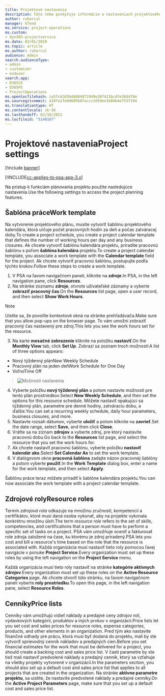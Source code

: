 ```yaml
---
title: Projektové nastavenia
description: Táto téma poskytuje informácie o nastaveniach projektového manažmentu.
author: ruhercul
manager: kfend
ms.service: project-operations
ms.custom:
- dyn365-projectservice
ms.date: 03/01/2019
ms.topic: article
ms.author: ruhercul
audience: Admin
search.audienceType:
- admin
- customizer
- enduser
search.app:
- D365CE
- D365PS
- ProjectOperations
ms.openlocfilehash: ca5fc63d56ddd84871949e38f421bcdfe38d478e
ms.sourcegitcommit: 418fa1fe9d605b8faccc2d5dee1b04b4e753f194
ms.translationtype: HT
ms.contentlocale: sk-SK
ms.lasthandoff: 02/10/2021
ms.locfileid: "5148167"
---
```

# <a name="project-settings"></a><span data-ttu-id="aceb9-103">Projektové nastavenia</span><span class="sxs-lookup"><span data-stu-id="aceb9-103">Project settings</span></span>

[!include [banner](../includes/psa-now-project-operations.md)]

[!INCLUDE[cc-applies-to-psa-app-3.x](../includes/cc-applies-to-psa-app-3x.md)]

<span data-ttu-id="aceb9-104">Na prístup k funkciám plánovania projektu použite nasledujúce nastavenia.</span><span class="sxs-lookup"><span data-stu-id="aceb9-104">Use the following settings to access the project planning features.</span></span>

## <a name="work-template"></a><span data-ttu-id="aceb9-105">Šablóna práce</span><span class="sxs-lookup"><span data-stu-id="aceb9-105">Work template</span></span>

<span data-ttu-id="aceb9-106">Na vytvorenie projektového plánu, musíte vytvoriť šablónu projektového kalendára, ktorá určuje počet pracovných hodín za deň a počas zatváracej doby.</span><span class="sxs-lookup"><span data-stu-id="aceb9-106">To create a project schedule, you create a project calendar template that defines the number of working hours per day and any business closures.</span></span> <span data-ttu-id="aceb9-107">Ak chcete vytvoriť šablónu kalendára projektu, priradíte pracovnú šablónu s poľom **šablóna kalendára** projektu.</span><span class="sxs-lookup"><span data-stu-id="aceb9-107">To create a project calendar template, you associate a work template with the **Calendar template** field for the project.</span></span> <span data-ttu-id="aceb9-108">Ak chcete vytvoriť pracovnú šablónu, postupujte podľa týchto krokov.</span><span class="sxs-lookup"><span data-stu-id="aceb9-108">Follow these steps to create a work template.</span></span>

1. <span data-ttu-id="aceb9-109">V PSA na ľavom navigačnom paneli, kliknite na **zdroje**.</span><span class="sxs-lookup"><span data-stu-id="aceb9-109">In PSA, in the left navigation pane, click **Resources**.</span></span> 
2. <span data-ttu-id="aceb9-110">Na stránke zoznamu **zdroje**, otvrote užívateľské záznamy a vyberte **zobraziť pracovný čas**.</span><span class="sxs-lookup"><span data-stu-id="aceb9-110">On the **Resources** list page, open a user record, and then select **Show Work Hours**.</span></span>

  > [!NOTE]
  > <span data-ttu-id="aceb9-111">Uistite sa, že povolíte kontextové okná na stránke prehľadávača.</span><span class="sxs-lookup"><span data-stu-id="aceb9-111">Make sure that you allow pop-ups on the browser page.</span></span> <span data-ttu-id="aceb9-112">To vám umožní zobraziť pracovný čas nastavený pre zdroj.</span><span class="sxs-lookup"><span data-stu-id="aceb9-112">This lets you see the work hours set for the resource.</span></span>
  
3. <span data-ttu-id="aceb9-113">Na karte **mesačné zobrazenie** kliknite na položku **nastaviť**.</span><span class="sxs-lookup"><span data-stu-id="aceb9-113">On the **Monthly View** tab, click **Set Up**.</span></span> <span data-ttu-id="aceb9-114">Zobrazí sa zoznam troch možností:</span><span class="sxs-lookup"><span data-stu-id="aceb9-114">A list of three options appears:</span></span> 

  - <span data-ttu-id="aceb9-115">Nový týždenný plán</span><span class="sxs-lookup"><span data-stu-id="aceb9-115">New Weekly Schedule</span></span>
  - <span data-ttu-id="aceb9-116">Pracovný plán na jeden deň</span><span class="sxs-lookup"><span data-stu-id="aceb9-116">Work Schedule for One Day</span></span>
  - <span data-ttu-id="aceb9-117">Voľno</span><span class="sxs-lookup"><span data-stu-id="aceb9-117">Time Off</span></span>

> ![Možnosti nastavenia](media/project-13.png)

4. <span data-ttu-id="aceb9-119">Vyberte položku **nový týždenný plán** a potom nastavte možnosti pre tento plán prostriedkov.</span><span class="sxs-lookup"><span data-stu-id="aceb9-119">Select **New Weekly Schedule**, and then set the options for this resource schedule.</span></span> <span data-ttu-id="aceb9-120">Môžete nastaviť opakujúci sa týždenný plán, parametre pre denné hodiny, zatváraciu dobu, a ďalšie.</span><span class="sxs-lookup"><span data-stu-id="aceb9-120">You can set a recurring weekly schedule, daily hour parameters, business closures, and more.</span></span>
5. <span data-ttu-id="aceb9-121">Nastavte rozsah dátumov, vyberte **uložiť** a potom kliknite na **zavrieť**.</span><span class="sxs-lookup"><span data-stu-id="aceb9-121">Set the date range, select **Save**, and then click **Close**.</span></span> 
6. <span data-ttu-id="aceb9-122">Vráťte sa na ziznam **zdrojov** a vyberte zdroj, pre ktorý nastavíte pracovnú dobu.</span><span class="sxs-lookup"><span data-stu-id="aceb9-122">Go back to the **Resources** list page, and select the resource that you set the work hours for.</span></span> 
7. <span data-ttu-id="aceb9-123">Ak chcete nastaviť pracovnú šablónu, vyberte položku **nastaviť kalendár ako**.</span><span class="sxs-lookup"><span data-stu-id="aceb9-123">Select **Set Calendar As** to set the work template.</span></span> 
8. <span data-ttu-id="aceb9-124">V dialógovom okne **pracovná šablóna** zadajte názov pracovnej šablóny a potom vyberte **použiť**.</span><span class="sxs-lookup"><span data-stu-id="aceb9-124">In the **Work Template** dialog box, enter a name for the work template, and then select **Apply**.</span></span> 

<span data-ttu-id="aceb9-125">Šablónu práce teraz môžete priradiť k šablóne kalendára projektu.</span><span class="sxs-lookup"><span data-stu-id="aceb9-125">You can now associate the work template with a project calendar template.</span></span>

## <a name="resource-roles"></a><span data-ttu-id="aceb9-126">Zdrojové roly</span><span class="sxs-lookup"><span data-stu-id="aceb9-126">Resource roles</span></span>

<span data-ttu-id="aceb9-127">Termín *zdrojová rola* odkazuje na množinu zručností, kompetencií a certifikátov, ktoré musí daná osoba vykonať, aby na projekte vykonala konkrétnu množinu úloh.</span><span class="sxs-lookup"><span data-stu-id="aceb9-127">The term *resource role* refers to the set of skills, competencies, and certifications that a person must have to perform a specific set of tasks on a project.</span></span> <span data-ttu-id="aceb9-128">PSA vám umožňuje oceniť a fakturovať role zdroja založené na čase, ku ktorému je zdroj priradený.</span><span class="sxs-lookup"><span data-stu-id="aceb9-128">PSA lets you cost and bill a resource's time based on the role that the resource is associated with.</span></span> <span data-ttu-id="aceb9-129">Každá organizácia musí nastaviť tieto roly pomocou ľavej navigácie v ponuke **Project Service**.</span><span class="sxs-lookup"><span data-stu-id="aceb9-129">Every organization must set up these roles by using the left navigation on the **Project Service** menu.</span></span>

<span data-ttu-id="aceb9-130">Každá organizácia musí tieto roly nastaviť na stránke **kategórie aktívnych zdrojov**.</span><span class="sxs-lookup"><span data-stu-id="aceb9-130">Every organization must set up these roles on the **Active Resource Categories** page.</span></span> <span data-ttu-id="aceb9-131">Ak chcete otvoriť túto stránku, na ľavom navigačnom paneli vyberte **roly prostriedku**.</span><span class="sxs-lookup"><span data-stu-id="aceb9-131">To open this page, in the left navigation pane, select **Resource Roles**.</span></span>

## <a name="price-lists"></a><span data-ttu-id="aceb9-132">Cenníky</span><span class="sxs-lookup"><span data-stu-id="aceb9-132">Price lists</span></span>

<span data-ttu-id="aceb9-133">Cenníky vám umožňujú vidieť náklady a predajné ceny zdrojov rolí, výdavkových kategórií, produktov a iných prvkov v organizácii.</span><span class="sxs-lookup"><span data-stu-id="aceb9-133">Price lists let you set cost and sales prices for resource roles, expense categories, products, and other elements in an organization.</span></span> <span data-ttu-id="aceb9-134">Pred tým ako nastavíte finančné odhady pre prácu, ktorá musí byť dodaná do projektu, mali by ste vytvoriť sprievodný cenník nákladov a predajných cien.</span><span class="sxs-lookup"><span data-stu-id="aceb9-134">Before you set financial estimates for the work that must be delivered for a project, you should create a backing cost and sales price list.</span></span> <span data-ttu-id="aceb9-135">V časti parametre by ste tiež mali nastaviť predvolené náklady a predajný cenník, ktorý sa vzťahuje na všetky projekty vytvorené v organizácii.</span><span class="sxs-lookup"><span data-stu-id="aceb9-135">In the parameters section, you should also set up a default cost and sales price list that applies to all projects that are created in the organization.</span></span> <span data-ttu-id="aceb9-136">Na stránke **aktívne parametre projektu**, sa uistite, že nastavíte predvolené náklady a predajné cenníky.</span><span class="sxs-lookup"><span data-stu-id="aceb9-136">On the **Active Project Parameters** page, make sure that you set up a default cost and sales price list.</span></span>
